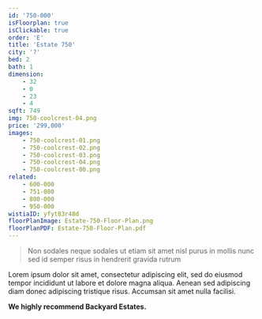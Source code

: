 ```yaml
---
id: '750-000'
isFloorplan: true
isClickable: true
order: 'E'
title: 'Estate 750'
city: '?'
bed: 2
bath: 1
dimension:
    - 32
    - 0
    - 23
    - 4
sqft: 749
img: 750-coolcrest-04.png
price: '299,000'
images:
    - 750-coolcrest-01.png
    - 750-coolcrest-02.png
    - 750-coolcrest-03.png
    - 750-coolcrest-04.png
    - 750-coolcrest-00.png
related:
    - 600-000
    - 751-000
    - 800-000
    - 950-000
wistiaID: yfyt83r48d
floorPlanImage: Estate-750-Floor-Plan.png
floorPlanPDF: Estate-750-Floor-Plan.pdf
---
```


> Non sodales neque sodales ut etiam sit amet nisl purus in mollis nunc sed id semper risus in hendrerit gravida rutrum

Lorem ipsum dolor sit amet, consectetur adipiscing elit, sed do eiusmod tempor incididunt ut labore et dolore magna aliqua. Aenean sed adipiscing diam donec adipiscing tristique risus. Accumsan sit amet nulla facilisi.

**We highly recommend Backyard Estates.**
